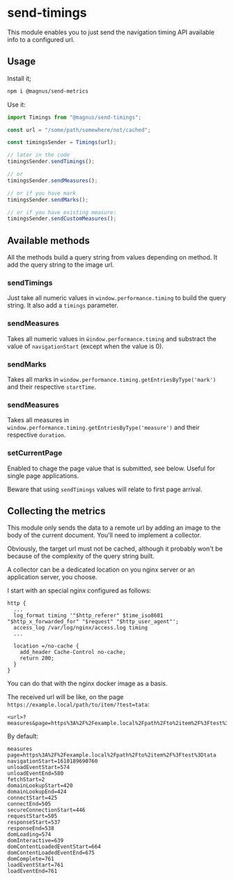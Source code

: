 # send-timings

This module enables you to just send the navigation timing API available info to a configured url.

## Usage

Install it;

```sh
npm i @magnus/send-metrics
```

Use it:

```javascript
import Timings from "@magnus/send-timings";

const url = "/some/path/somewhere/not/cached";

const timingsSender = Timings(url);

// later in the code
timingsSender.sendTimings();

// or
timingsSender.sendMeasures();

// or if you have mark
timingsSender.sendMarks();

// or if you have existing measure:
timingsSender.sendCustomMeasures();
```

## Available methods

All the methods build a query string from values depending on method. It add the query string to the image url.

### sendTimings

Just take all numeric values in `window.performance.timing` to build the query string. It also add a `timings` parameter.

### sendMeasures

Takes all numeric values in `ŵindow.performance.timing` and substract the value of `navigationStart` (except when the value is 0).

### sendMarks

Takes all marks in `window.performance.timing.getEntriesByType('mark')` and their respective `startTime`.

### sendMeasures

Takes all measures in `window.performance.timing.getEntriesByType('measure')` and their respective `duration`.

### setCurrentPage

Enabled to chage the page value that is submitted, see below. Useful for single page applications.

Beware that using `sendTimings` values will relate to first page arrival.

## Collecting the metrics

This module only sends the data to a remote url by adding an image to the body of the current document. You'll need to implement a collector.

Obviously, the target url must not be cached, although it probably won't be because of the complexity of the query string built.

A collector can be a dedicated location on you nginx server or an application server, you choose.

I start with an special nginx configured as follows:

```
http {
  ...
  log_format timing '"$http_referer" $time_iso8601 "$http_x_forwarded_for" "$request" "$http_user_agent"';
  access_log /var/log/nginx/access.log timing
  ...

  location =/no-cache {
    add_header Cache-Control no-cache;
    return 200;
  }
}
```

You can do that with the nginx docker image as a basis.

The received url will be like, on the page `https://example.local/path/to/item/?test=tata`:

```
<url>?measures&page=https%3A%2F%2Fexample.local%2Fpath%2Fto%2item%2F%3Ftest%3Dtata&navigationStart=1610189690760&unloadEventStart=574&unloadEventEnd=580&fetchStart=2&domainLookupStart=420&domainLookupEnd=424&connectStart=425&connectEnd=505&secureConnectionStart=446&requestStart=505&responseStart=537&responseEnd=538&domLoading=574&domInteractive=639&domContentLoadedEventStart=664&domContentLoadedEventEnd=675&domComplete=761&loadEventStart=761&loadEventEnd=761
```

By default:

```
measures
page=https%3A%2F%2Fexample.local%2Fpath%2Fto%2item%2F%3Ftest%3Dtata
navigationStart=1610189690760
unloadEventStart=574
unloadEventEnd=580
fetchStart=2
domainLookupStart=420
domainLookupEnd=424
connectStart=425
connectEnd=505
secureConnectionStart=446
requestStart=505
responseStart=537
responseEnd=538
domLoading=574
domInteractive=639
domContentLoadedEventStart=664
domContentLoadedEventEnd=675
domComplete=761
loadEventStart=761
loadEventEnd=761
```
